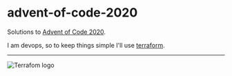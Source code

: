# advent-of-code-2020

Solutions to [Advent of Code 2020](https://adventofcode.com/2020).

I am devops, so to keep things simple I'll use [terraform](https://www.terraform.io/).

----------

![Terrafom logo](https://www.terraform.io/assets/images/logo-hashicorp-3f10732f.svg)
